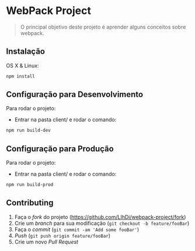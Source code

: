 # WebPack Project
> O principal objetivo deste projeto é aprender alguns conceitos sobre webpack.

## Instalação

OS X & Linux:

```sh
npm install
```

## Configuração para Desenvolvimento

Para rodar o projeto:

- Entrar na pasta client/ e rodar o comando:

```sh
npm run build-dev
```

## Configuração para Produção

Para rodar o projeto:

- Entrar na pasta client/ e rodar o comando:

```sh
npm run build-prod
```


## Contributing

1. Faça o _fork_ do projeto (https://github.com/LIhDi/webpack-project/fork)
2. Crie um _branch_ para sua modificação (`git checkout -b feature/fooBar`)
3. Faça o _commit_ (`git commit -am 'Add some fooBar'`)
4. _Push_ (`git push origin feature/fooBar`)
5. Crie um novo _Pull Request_